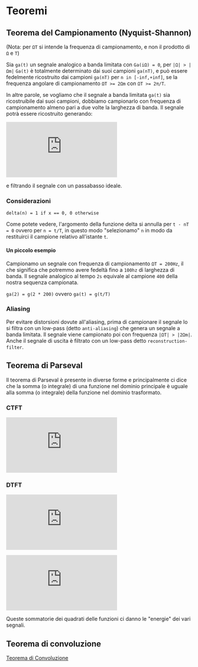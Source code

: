 # Teoremi

## Teorema del Campionamento (Nyquist-Shannon)

(Nota: per `ΩT` si intende la frequenza di campionamento, e non il prodotto di `Ω` e `T`)

Sia `ga(t)` un segnale analogico a banda limitata con `Ga(iΩ) = 0`, per
`|Ω| > |Ωm|` `Ga(t)` è totalmente determinato dai suoi campioni `ga(nT)`, e può
essere fedelmente ricostruito dai campioni `ga(nT)` per `n in [-inf,+inf]`, se la
frequenza angolare di campionamento `ΩT >= 2Ωm` con `ΩT >= 2π/T`.

In altre parole, se vogliamo che il segnale a banda limitata `ga(t)` sia
ricostruibile dai suoi campioni, dobbiamo campionarlo con frequenza di
campionamento almeno pari a due volte la larghezza di banda. Il segnale potrà
essere ricostruito generando:

![Digital->Analog](http://latex.codecogs.com/gif.latex?g_p%28t%29%20%3D%20%5Csum_%7Bn%20%3D%20-%5Cinfty%7D%5E%7B%5Cinfty%7Dg%28n%29%5Cdelta%28t%20-%20nT%29)

e filtrando il segnale con un passabasso ideale.

### Considerazioni

    delta(n) = 1 if x == 0, 0 otherwise

Come potete vedere, l'argomento della funzione delta si annulla per `t - nT = 0` ovvero per `n = t/T`, in questo modo "selezionamo" `n` in modo da restituirci il campione relativo all'istante `t`.

#### Un piccolo esempio

Campionamo un segnale con frequenza di campionamento `ΩT = 200Hz`, il che significa che potremmo avere fedeltà fino a `100hz` di larghezza di banda. Il segnale analogico al tempo `2s` equivale al campione `400` della nostra sequenza campionata.

`ga(2) = g(2 * 200)` ovvero `ga(t) = g(t/T)`

### Aliasing

Per evitare distorsioni dovute all'aliasing, prima di campionare il segnale lo si filtra con un low-pass (detto `anti-aliasing`) che genera un segnale a banda limitata. Il segnale viene campionato poi con frequenza `|ΩT| > |2Ωm|`. Anche il segnale di uscita è filtrato con un low-pass detto `reconstruction-filter`.

## Teorema di Parseval

Il teorema di Parseval è presente in diverse forme e principalmente ci dice che la somma (o integrale) di una funzione nel dominio principale è uguale alla somma (o integrale) della funzione nel dominio trasformato.

### CTFT

![Parseval-CTFT](http://latex.codecogs.com/gif.latex?%5Cint_%7B-%5Cinfty%7D%5E%7B&plus;%5Cinfty%7D%7Cx_a%28t%29%7C%5E2dt%20%3D%20%5Cfrac%7B1%7D%7B2%5Cpi%7D%7B%7D%5Cint_%7B-%5Cinfty%7D%5E%7B&plus;%5Cinfty%7D%7CX_a%28%5Ciota%5COmega%29%7C%5E2d%5COmega)

### DTFT

![Parseval-DTFT-2](http://latex.codecogs.com/gif.latex?%5Csum_%7Bn%20%3D%20-%5Cinfty%7D%5E%7B&plus;%5Cinfty%7Dg%28n%29h%5E*%28n%29%20%3D%20%5Cfrac%7B1%7D%7B2%5Cpi%7D%7B%7D%5Cint_%7B-%5Cpi%7D%5E%7B&plus;%5Cpi%7DG%28e%5E%7B%5Ciota%5Comega%7D%29H%5E*%28e%5E%7B%5Ciota%5Comega%7D%29d%5Comega)

![Parseval-DTFT](http://latex.codecogs.com/gif.latex?%5Csum_%7Bn%20%3D%20-%5Cinfty%7D%5E%7B&plus;%5Cinfty%7D%7Cx%28n%29%7C%5E2%20%3D%20%5Cfrac%7B1%7D%7B2%5Cpi%7D%7B%7D%5Cint_%7B-%5Cpi%7D%5E%7B&plus;%5Cpi%7D%7CX%28e%5E%7B%5Ciota%5Comega%7D%29%7C%5E2d%5Comega)

Queste sommatorie dei quadrati delle funzioni ci danno le "energie" dei vari segnali.

## Teorema di convoluzione

[Teorema di Convoluzione](conv_deconv.md#teorema-di-convoluzione)
